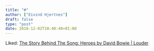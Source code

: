 ```yaml
---
title: "#"
author: ["Eivind Hjertnes"]
draft: false
type: "post"
date: 2018-12-02T10:40:48+01:00
---
```


Liked:
[The
Story Behind The Song: Heroes by David Bowie | Louder](https://www.loudersound.com/features/the-story-behind-the-song-heroes-by-david-bowie)
